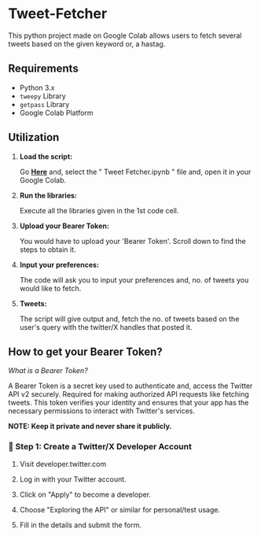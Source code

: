 # Tweet-Fetcher

This python project made on Google Colab allows users to fetch several tweets based on the given keyword or, a hastag. 


## Requirements

- Python 3.x
- `tweepy` Library
- `getpass` Library
- Google Colab Platform


## Utilization 

1. **Load the script:**

   Go **[Here](https://github.com/ShivuXD/Tweet-Fetcher)**  and, select the " Tweet Fetcher.ipynb " file and, open it in your Google Colab.

2. **Run the libraries:**

   Execute all the libraries given in the 1st code cell.

3. **Upload your Bearer Token:**

   You would have to upload your 'Bearer Token'. Scroll down to find the steps to obtain it.

4. **Input your preferences:**

   The code will ask you to input your preferences and, no. of tweets you would like to fetch.

5. **Tweets:**

   The script will give output and, fetch the no. of tweets based on the user's query with the twitter/X handles that posted it.


   
## How to get your Bearer Token?

*What is a Bearer Token?*
  
  A Bearer Token is a secret key used to authenticate and, access the Twitter API v2 securely. Required for making authorized API requests like fetching tweets.
  This token verifies your identity and ensures that your app has the necessary permissions to interact with Twitter's services.

  **NOTE: Keep it private and never share it publicly.**

 ### 🔐 Step 1: Create a Twitter/X Developer Account
   1. Visit developer.twitter.com

   2. Log in with your Twitter account.

   3. Click on "Apply" to become a developer.

   4. Choose "Exploring the API" or similar for personal/test usage.

   5. Fill in the details and submit the form.
